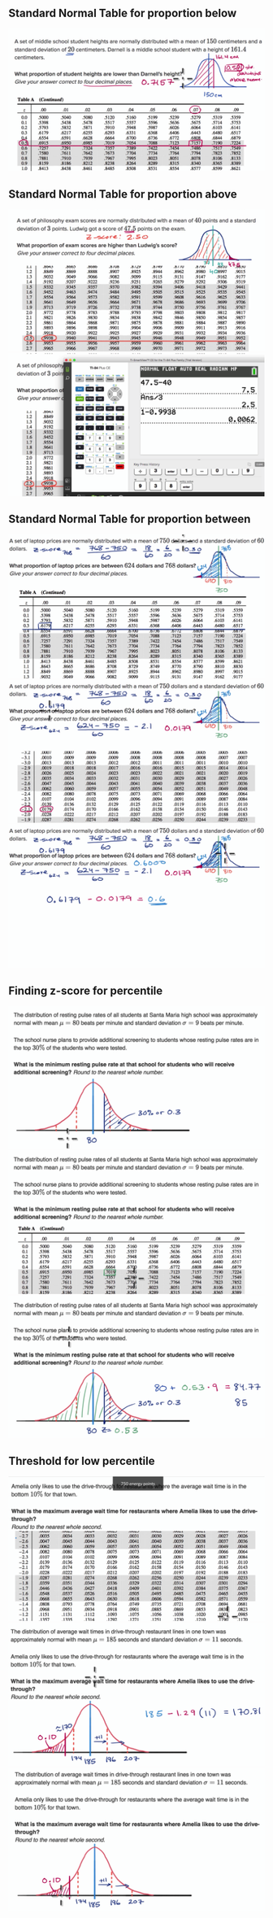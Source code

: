 ## Standard Normal Table for proportion below
![](proportion-below.png)
## Standard Normal Table for proportion above
![](proportion-above-1.png)
![](proportion-above-2.png)
## Standard Normal Table for proportion between
![](proportion-between-1.png)
![](proportion-between-2.png)
![](proportion-between-3.png)
## Finding z-score for percentile 
![](proportion-percentile-1.png)
![](proportion-percentile-2.png)
![](proportion-percentile-3.png)
## Threshold for low percentile
![](threshold-1.png)
![](threshold-2.png)
![](threshold-3.png)
